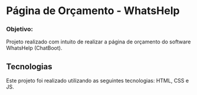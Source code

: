 # Página de Orçamento - WhatsHelp

### Objetivo: 
Projeto realizado com intuito de realizar a página de orçamento do software WhatsHelp (ChatBoot). 
## Tecnologias
Este projeto foi realizado utilizando as seguintes tecnologias: HTML, CSS e JS.
